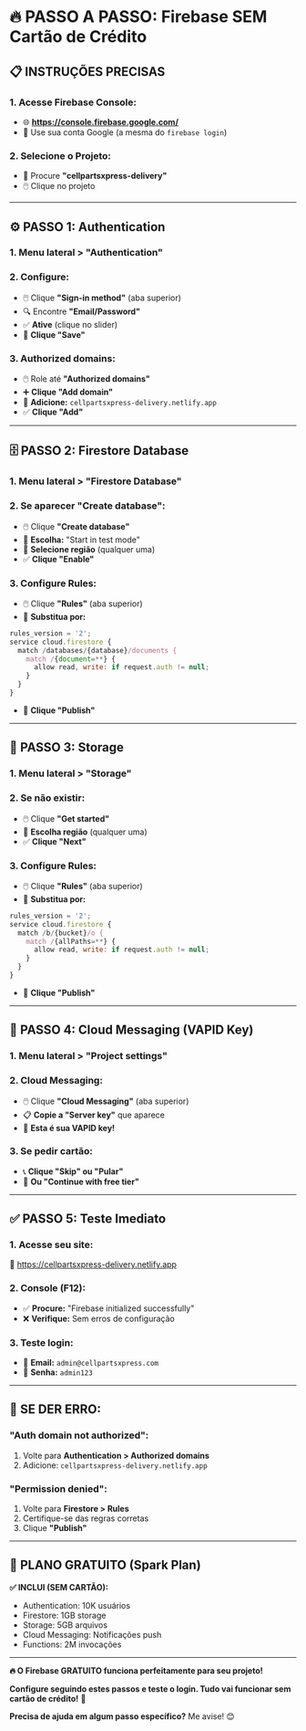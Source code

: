 # 🔥 PASSO A PASSO: Firebase SEM Cartão de Crédito

## 📋 **INSTRUÇÕES PRECISAS**

### **1. Acesse Firebase Console:**
- 🌐 **https://console.firebase.google.com/**
- 📧 Use sua conta Google (a mesma do `firebase login`)

### **2. Selecione o Projeto:**
- 📱 Procure **"cellpartsxpress-delivery"**
- 🖱️ Clique no projeto

---

## ⚙️ **PASSO 1: Authentication**

### **1. Menu lateral > "Authentication"**

### **2. Configure:**
- 🖱️ Clique **"Sign-in method"** (aba superior)
- 🔍 Encontre **"Email/Password"**
- ✅ **Ative** (clique no slider)
- 💾 **Clique "Save"**

### **3. Authorized domains:**
- 🖱️ Role até **"Authorized domains"**
- ➕ **Clique "Add domain"**
- 📝 **Adicione:** `cellpartsxpress-delivery.netlify.app`
- ✅ **Clique "Add"**

---

## 🗄️ **PASSO 2: Firestore Database**

### **1. Menu lateral > "Firestore Database"**

### **2. Se aparecer "Create database":**
- 🖱️ Clique **"Create database"**
- 📍 **Escolha:** "Start in test mode"
- 📍 **Selecione região** (qualquer uma)
- ✅ **Clique "Enable"**

### **3. Configure Rules:**
- 🖱️ Clique **"Rules"** (aba superior)
- 📝 **Substitua por:**

```javascript
rules_version = '2';
service cloud.firestore {
  match /databases/{database}/documents {
    match /{document=**} {
      allow read, write: if request.auth != null;
    }
  }
}
```

- 💾 **Clique "Publish"**

---

## 💾 **PASSO 3: Storage**

### **1. Menu lateral > "Storage"**

### **2. Se não existir:**
- 🖱️ Clique **"Get started"**
- 📍 **Escolha região** (qualquer uma)
- ✅ **Clique "Next"**

### **3. Configure Rules:**
- 🖱️ Clique **"Rules"** (aba superior)
- 📝 **Substitua por:**

```javascript
rules_version = '2';
service cloud.firestore {
  match /b/{bucket}/o {
    match /{allPaths=**} {
      allow read, write: if request.auth != null;
    }
  }
}
```

- 💾 **Clique "Publish"**

---

## 📱 **PASSO 4: Cloud Messaging (VAPID Key)**

### **1. Menu lateral > "Project settings"**

### **2. Cloud Messaging:**
- 🖱️ Clique **"Cloud Messaging"** (aba superior)
- 📋 **Copie a "Server key"** que aparece
- 📝 **Esta é sua VAPID key!**

### **3. Se pedir cartão:**
- 📞 **Clique "Skip" ou "Pular"**
- 🔄 **Ou "Continue with free tier"**

---

## ✅ **PASSO 5: Teste Imediato**

### **1. Acesse seu site:**
🔗 https://cellpartsxpress-delivery.netlify.app

### **2. Console (F12):**
- ✅ **Procure:** "Firebase initialized successfully"
- ❌ **Verifique:** Sem erros de configuração

### **3. Teste login:**
- 👤 **Email:** `admin@cellpartsxpress.com`
- 🔑 **Senha:** `admin123`

---

## 🚨 **SE DER ERRO:**

### **"Auth domain not authorized":**
1. Volte para **Authentication > Authorized domains**
2. Adicione: `cellpartsxpress-delivery.netlify.app`

### **"Permission denied":**
1. Volte para **Firestore > Rules**
2. Certifique-se das regras corretas
3. Clique **"Publish"**

---

## 🎯 **PLANO GRATUITO (Spark Plan)**

**✅ INCLUI (SEM CARTÃO):**
- Authentication: 10K usuários
- Firestore: 1GB storage
- Storage: 5GB arquivos
- Cloud Messaging: Notificações push
- Functions: 2M invocações

---

**🔥 O Firebase GRATUITO funciona perfeitamente para seu projeto!**

**Configure seguindo estes passos e teste o login. Tudo vai funcionar sem cartão de crédito!** 🚀

**Precisa de ajuda em algum passo específico?** Me avise! 😊
